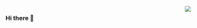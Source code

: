 <img src="https://github-stats.liuli.lol/api?username=sleepyShen1989&theme=vue&show_icons=true&include_all_commits=true&count_private=true" align="right">

### Hi there 👋
